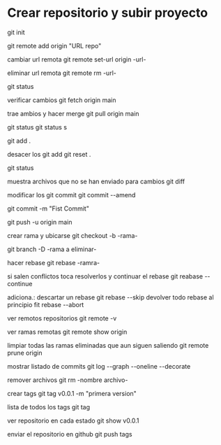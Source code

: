 # Crear repositorio y subir proyecto

git init

git remote add origin "URL repo"

cambiar url remota
git remote set-url origin -url-

eliminar url remota
git remote rm -url-

git status

verificar cambios
git fetch origin main

trae ambios y hacer merge
git pull origin main

git status
git status s

git add .

desacer los git add
git reset .

git status

muestra archivos que no se han enviado para cambios
git diff

modificar los git commit 
git commit --amend

git commit -m "Fist Commit"

git push -u origin main

crear rama y ubicarse
git checkout -b -rama-

git branch -D -rama a eliminar-


hacer rebase 
git rebase -ramra-

si salen conflictos toca resolverlos y continuar el rebase
git reabase --continue

adiciona.:
descartar un rebase
git rebase --skip
devolver todo rebase al principio
fit rebase --abort

ver remotos repositorios
git remote -v

ver ramas remotas
git remote show origin

limpiar todas las ramas eliminadas que aun siguen saliendo
git remote prune origin


mostrar listado de commits
git log --graph --oneline --decorate

remover archivos
git rm -nombre archivo-



crear tags
git tag v0.0.1 -m "primera version"

lista de todos los tags
git tag

ver repositorio en cada estado
git show v0.0.1

enviar el repositorio en github
git push tags





